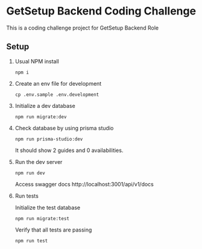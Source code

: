 # GetSetup Backend Coding Challenge

This is a coding challenge project for GetSetup Backend Role

## Setup

1. Usual NPM install

    ```
    npm i
    ```

2. Create an env file for development

    ```
    cp .env.sample .env.development
    ```

3. Initialize a dev database

    ```
    npm run migrate:dev
    ```

4. Check database by using prisma studio

    ```
    npm run prisma-studio:dev
    ```

    It should show 2 guides and 0 availabilities.

5. Run the dev server

    ```
    npm run dev
    ```

    Access swagger docs http://localhost:3001/api/v1/docs

6. Run tests

    Initialize the test database

    ```
    npm run migrate:test
    ```

    Verify that all tests are passing

    ```
    npm run test
    ```
